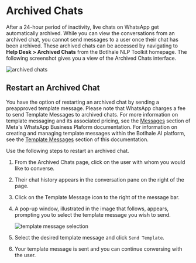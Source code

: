 # Archived Chats

After a 24-hour period of inactivity, live chats on WhatsApp get automatically archived. While you can view the conversations from an archived chat, you cannot send messages to a user once their chat has been archived. These archived chats can be accessed by navigating to **Help Desk > Archived Chats** from the Botlhale NLP Toolkit homepage. The following screenshot gives you a view of the Archived Chats interface.

![archived chats](https://botlhale-ai-assets.s3.amazonaws.com/doc-imgs/archived-chats-ui.png)

## Restart an Archived Chat

You have the option of restarting an archived chat by sending a preapproved template message. Please note that WhatsApp charges a fee to send Template Messages to archived chats. For more information on template messaging and its associated pricing, see the [Messages](https://developers.facebook.com/docs/whatsapp/conversation-types) section of Meta's WhatsApp Business Plaform documentation. For information on creating and managing template messages within the Botlhale AI platform, see the [Template Messages](https://app.botlhale.xyz/template_messages) section of this documentation.


Use the following steps to restart an archived chat.

1. From the Archived Chats page, click on the user with whom you would like to converse.
2. Their chat history appears in the conversation pane on the right of the page.
3. Click on the Template Message icon to the right of the message bar.
4. A pop-up window, illustrated in the image that follows, appears, prompting you to select the template message you wish to send.
   
   ![template message selection](https://botlhale-ai-assets.s3.amazonaws.com/doc-imgs/template-message-selection.png)

6. Select the desired template message and click `Send Template`.
7. Your template message is sent and you can continue conversing with the user. 









